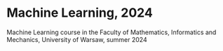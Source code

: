 # Machine Learning, 2024

Machine Learning course in the Faculty of Mathematics, Informatics and Mechanics, University of Warsaw, summer 2024
